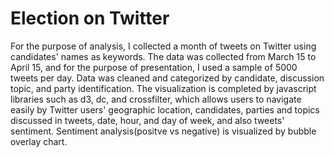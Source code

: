 # Election on Twitter
For the purpose of analysis, I collected a month of tweets on Twitter using candidates' names as keywords. The data was collected from March 15 to April 15, and for the purpose of presentation, I used a sample of 5000 tweets per day. Data was cleaned and categorized by candidate, discussion topic, and party identification. 
The visualization is completed by javascript libraries such as d3, dc, and crossfilter, which allows users to navigate easily by Twitter users' geographic location, candidates, parties and topics discussed in tweets, date, hour, and day of week, and also tweets' sentiment. Sentiment analysis(positve vs negative) is visualized by bubble overlay chart.  
